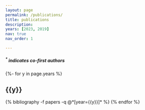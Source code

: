 ```yaml
---
layout: page
permalink: /publications/
title: publications
description: 
years: [2023, 2019]
nav: true
nav_order: 1

---
```

##### __<sup>*</sup> indicates co-first authors__

<!-- _pages/publications.md -->
<div class="publications">

{%- for y in page.years %}
  <h2 class="year">{{y}}</h2>
  {% bibliography -f papers -q @*[year={{y}}]* %}
{% endfor %}

</div>
